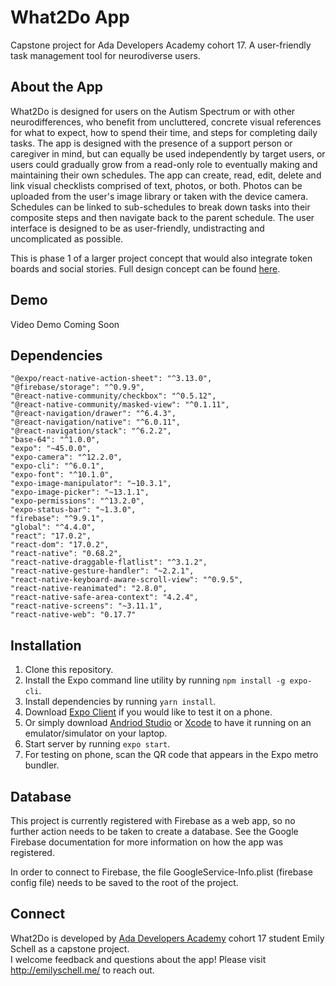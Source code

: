 # What2Do App

Capstone project for Ada Developers Academy cohort 17. A user-friendly task management tool for neurodiverse users.

## About the App
What2Do is designed for users on the Autism Spectrum or with other neurodifferences, who benefit from uncluttered, concrete visual references for what to expect, how to spend their time, and steps for completing daily tasks. The app is designed with the presence of a support person or caregiver in mind, but can equally be used independently by target users, or users could gradually grow from a read-only role to eventually making and maintaining their own schedules. The app can create, read, edit, delete and link visual checklists comprised of text, photos, or both. Photos can be uploaded from the user's image library or taken with the device camera. Schedules can be linked to sub-schedules to break down tasks into their composite steps and then navigate back to the parent schedule. The user interface is designed to be as user-friendly, undistracting and uncomplicated as possible. 

This is phase 1 of a larger project concept that would also integrate token boards and social stories. Full design concept can be found [here](https://www.figma.com/file/LaCgoyu2Dk6wV2suQgrf9p/What2Do?node-id=2%3A2).

## Demo
Video Demo Coming Soon

## Dependencies
    "@expo/react-native-action-sheet": "^3.13.0",
    "@firebase/storage": "^0.9.9",
    "@react-native-community/checkbox": "^0.5.12",
    "@react-native-community/masked-view": "^0.1.11",
    "@react-navigation/drawer": "^6.4.3",
    "@react-navigation/native": "^6.0.11",
    "@react-navigation/stack": "^6.2.2",
    "base-64": "^1.0.0",
    "expo": "~45.0.0",
    "expo-camera": "^12.2.0",
    "expo-cli": "^6.0.1",
    "expo-font": "^10.1.0",
    "expo-image-manipulator": "~10.3.1",
    "expo-image-picker": "~13.1.1",
    "expo-permissions": "^13.2.0",
    "expo-status-bar": "~1.3.0",
    "firebase": "^9.9.1",
    "global": "^4.4.0",
    "react": "17.0.2",
    "react-dom": "17.0.2",
    "react-native": "0.68.2",
    "react-native-draggable-flatlist": "^3.1.2",
    "react-native-gesture-handler": "~2.2.1",
    "react-native-keyboard-aware-scroll-view": "^0.9.5",
    "react-native-reanimated": "2.8.0",
    "react-native-safe-area-context": "4.2.4",
    "react-native-screens": "~3.11.1",
    "react-native-web": "0.17.7"

## Installation
1. Clone this repository.
2. Install the Expo command line utility by running `npm install -g expo-cli`.
3. Install dependencies by running `yarn install`.
4. Download [Expo Client](https://apps.apple.com/us/app/expo-client/id982107779) if you would like to test it on a phone.
5. Or simply download [Andriod Studio](https://developer.android.com/studio) or [Xcode](https://apps.apple.com/us/app/xcode/id497799835?mt=12) to have it running on an emulator/simulator on your laptop.
6. Start server by running `expo start`.
7. For testing on phone, scan the QR code that appears in the Expo metro bundler.

## Database
This project is currently registered with Firebase as a web app, so no further action needs to be taken to create a database. See the Google Firebase documentation for more information on how the app was registered.

In order to connect to Firebase, the file GoogleService-Info.plist (firebase config file) needs to be saved to the root of the project.

## Connect
What2Do is developed by [Ada Developers Academy](https://adadevelopersacademy.org/) cohort 17 student Emily Schell as a capstone project.<br>
I welcome feedback and questions about the app! Please visit http://emilyschell.me/ to reach out.
